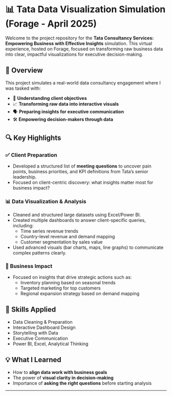 # 📊 Tata Data Visualization Simulation (Forage - April 2025)

Welcome to the project repository for the **Tata Consultancy Services: Empowering Business with Effective Insights** simulation. This virtual experience, hosted on Forage, focused on transforming raw business data into clear, impactful visualizations for executive decision-making.

## 🌟 Overview

This project simulates a real-world data consultancy engagement where I was tasked with:

- 🧠 **Understanding client objectives**
- 📈 **Transforming raw data into interactive visuals**
- 🗣️ **Preparing insights for executive communication**
- 🛠️ **Empowering decision-makers through data**

## 🔍 Key Highlights

### ✅ Client Preparation
- Developed a structured list of **meeting questions** to uncover pain points, business priorities, and KPI definitions from Tata’s senior leadership.
- Focused on client-centric discovery: what insights matter most for business impact?

### 📊 Data Visualization & Analysis
- Cleaned and structured large datasets using Excel/Power BI.
- Created multiple dashboards to answer client-specific queries, including:
  - Time series revenue trends
  - Country-level revenue and demand mapping
  - Customer segmentation by sales value
- Used advanced visuals (bar charts, maps, line graphs) to communicate complex patterns clearly.

### 🎯 Business Impact
- Focused on insights that drive strategic actions such as:
  - Inventory planning based on seasonal trends
  - Targeted marketing for top customers
  - Regional expansion strategy based on demand mapping

## 🧠 Skills Applied

- Data Cleaning & Preparation  
- Interactive Dashboard Design  
- Storytelling with Data  
- Executive Communication  
- Power BI, Excel, Analytical Thinking

## 💡 What I Learned

- How to **align data work with business goals**
- The power of **visual clarity in decision-making**
- Importance of **asking the right questions** before starting analysis

---



